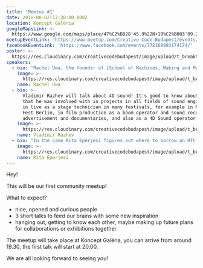 ```yaml
---
title: 'Meetup #1'
date: 2018-08-02T17:30:00.000Z
location: Koncept Galéria
googleMapsLink: >-
  https://www.google.com/maps/place/47%C2%B028'45.9%22N+19%C2%B003'09.2%22E/@47.479427,19.052546,17z/data=!3m1!4b1!4m5!3m4!1s0x0:0x0!8m2!3d47.479427!4d19.052546
meetupEventLink: 'https://www.meetup.com/Creative-Code-Budapest/events/qnhgzpyxlbdb/'
facebookEventLink: 'https://www.facebook.com/events/772168893174174/'
poster: >-
  https://res.cloudinary.com/creativecodebudapest/image/upload/t_breakthumbnails/v1574806429/cc1/creativecode_1_alr623.jpg
speakers:
  - bio: "Rachel Uwa, the founder of [School of Machines, Making and Make-Believe](www.schoolofma.org) and of Creative Code Berlin, an artist, educator, and organiser whose background is in audio engineering and vfx compositing.\r\n\nShe will talk about the human need for creativity or whatever she wants to, she is brilliant."
    image: >-
      https://res.cloudinary.com/creativecodebudapest/image/upload/t_breakthumbnails/v1574806410/cc1/racheluwa_apnoai.jpg
    name: Rachel Uwa
  - bio: >-
      Vladimir Razhev will talk about 4D sound! It's good to know about Vladimir
      that he was involved with in projects in all fields of sound engineering:
      in live as a stage technician in many festivals, for example in Music Tech
      Fest Berlin, in film production as a boom operator and sound recordist for
      advertisement and documentaries, and also as a 4D Sound operator at MONOM.
    image: >-
      https://res.cloudinary.com/creativecodebudapest/image/upload/t_breakthumbnails/v1574806410/cc1/vladrazhev_nntmav.jpg
    name: Vladimir Razhev
  - bio: "In the case Rita Eperjesi figures out where to borrow an HTC Vive with a computer, she will show her VR project, the Surface, if not, she will talk about social VR or clouds.\r\n\nMore about Rita's work [here](www.rita.cloud).\n\nupdate: The HTC Vive VR experience will be provided by the Hungarian Chapter of Internet of People."
    image: >-
      https://res.cloudinary.com/creativecodebudapest/image/upload/t_breakthumbnails/v1574806409/cc1/rita_ftjy8y.jpg
    name: Rita Eperjesi
---
```

Hey!

This will be our first community meetup!

What to expect?

* nice, opened and curious people
* 3 short talks to feed our brains with some new inspiration
* hanging out, getting to know each other, maybe making up future plans for collaborations or exhibitions together.

The meetup will take place at Koncept Galéria, you can arrive from around 19.30, the first talk will start at 20.00.

We are all looking forward to seeing you!

